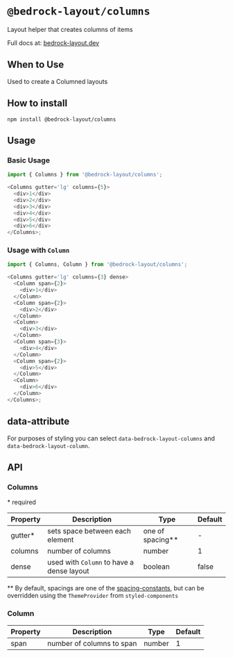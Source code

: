 # `@bedrock-layout/columns`

Layout helper that creates columns of items

Full docs at: [bedrock-layout.dev](https://bedrock-layout.dev/)

## When to Use

Used to create a Columned layouts

## How to install

`npm install @bedrock-layout/columns`

## Usage

### Basic Usage

```javascript
import { Columns } from '@bedrock-layout/columns';

<Columns gutter='lg' columns={5}>
  <div>1</div>
  <div>2</div>
  <div>3</div>
  <div>4</div>
  <div>5</div>
  <div>6</div>
</Columns>;
```

### Usage with `Column`

```javascript
import { Columns, Column } from '@bedrock-layout/columns';

<Columns gutter='lg' columns={3} dense>
  <Column span={2}>
    <div>1</div>
  </Column>
  <Column span={2}>
    <div>2</div>
  </Column>
  <Column>
    <div>3</div>
  </Column>
  <Column span={3}>
    <div>4</div>
  </Column>
  <Column span={2}>
    <div>5</div>
  </Column>
  <Column>
    <div>6</div>
  </Column>
</Columns>;
```

## data-attribute

For purposes of styling you can select `data-bedrock-layout-columns` and `data-bedrock-layout-column`.

## API

### Columns

\* required

| Property | Description                               | Type               | Default |
| -------- | ----------------------------------------- | ------------------ | ------- |
| gutter\* | sets space between each element           | one of spacing\*\* | -       |
| columns  | number of columns                         | number             | 1       |
| dense    | used with `Column` to have a dense layout | boolean            | false   |

\*\* By default, spacings are one of the [spacing-constants](https://github.com/Bedrock-Layouts/Bedrock/tree/master/packages/spacing-constants), but can be overridden using the `ThemeProvider` from `styled-components`

### Column

| Property | Description               | Type   | Default |
| -------- | ------------------------- | ------ | ------- |
| span     | number of columns to span | number | 1       |
